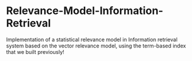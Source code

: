 # Relevance-Model-Information-Retrieval
Implementation of a statistical relevance model in Information retrieval system based on the vector relevance model, using the term-based index that we built previously!
